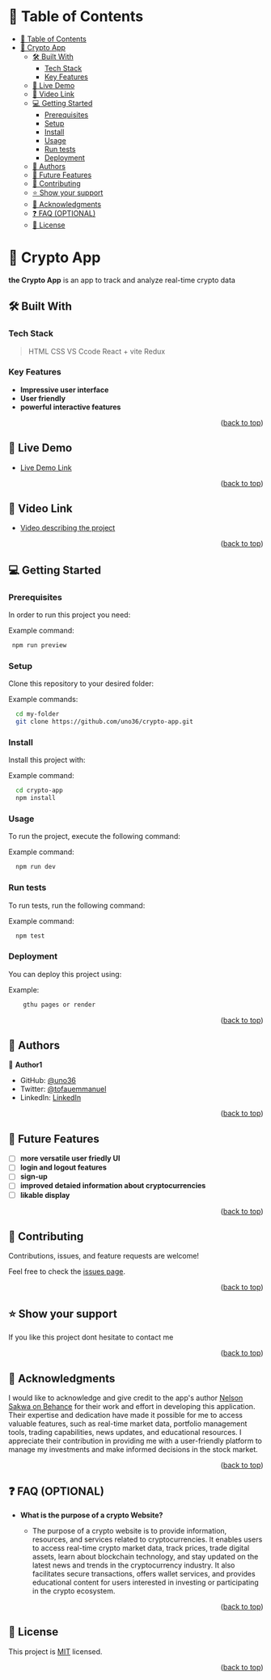 <!-- TABLE OF CONTENTS -->

# 📗 Table of Contents

- [📗 Table of Contents](#-table-of-contents)
- [📖 Crypto App ](#-crypto-app-)
  - [🛠 Built With ](#-built-with-)
    - [Tech Stack ](#tech-stack-)
    - [Key Features ](#key-features-)
  - [🚀 Live Demo ](#-live-demo-)
  - [🚀 Video Link ](#-video-link-)
  - [💻 Getting Started ](#-getting-started-)
    - [Prerequisites](#prerequisites)
    - [Setup](#setup)
    - [Install](#install)
    - [Usage](#usage)
    - [Run tests](#run-tests)
    - [Deployment](#deployment)
  - [👥 Authors ](#-authors-)
  - [🔭 Future Features ](#-future-features-)
  - [🤝 Contributing ](#-contributing-)
  - [⭐️ Show your support ](#️-show-your-support-)
  - [🙏 Acknowledgments ](#-acknowledgments-)
  - [❓ FAQ (OPTIONAL) ](#-faq-optional-)
  - [📝 License ](#-license-)


<!-- PROJECT DESCRIPTION -->

# 📖 Crypto App <a name="about-project"></a>

**the Crypto App** is an app to track and analyze real-time crypto data

## 🛠 Built With <a name="built-with"></a>

### Tech Stack <a name="tech-stack"></a>

> HTML
> CSS
> VS Ccode
> React + vite
> Redux



<!-- Features -->

### Key Features <a name="key-features"></a>

- **Impressive user interface**
- **User friendly**
- **powerful interactive features**



<p align="right">(<a href="#readme-top">back to top</a>)</p>

<!-- LIVE DEMO -->

## 🚀 Live Demo <a name="live-demo"></a>

- [Live Demo Link](https://crypto-website.onrender.com)

<p align="right">(<a href="#readme-top">back to top</a>)</p>


## 🚀 Video Link <a name="live-demo"></a>
- [Video describing the project]()

<p align="right">(<a href="#readme-top">back to top</a>)</p>


<!-- GETTING STARTED -->

## 💻 Getting Started <a name="getting-started"></a>


### Prerequisites

In order to run this project you need:


Example command:

```sh
 npm run preview
```

### Setup

Clone this repository to your desired folder:


Example commands:

```sh
  cd my-folder
  git clone https://github.com/uno36/crypto-app.git
```

### Install

Install this project with:


Example command:

```sh
  cd crypto-app
  npm install 
```


### Usage

To run the project, execute the following command:


Example command:

```sh
  npm run dev
```


### Run tests

To run tests, run the following command:


Example command:

```sh
  npm test
```

### Deployment

You can deploy this project using:

Example:

```sh
    gthu pages or render
```

<p align="right">(<a href="#readme-top">back to top</a>)</p>

<!-- AUTHORS -->

## 👥 Authors <a name="authors"></a>


👤 **Author1**

- GitHub: [@uno36](https://github.com/uno36)
- Twitter: [@tofauemmanuel](https://twitter.com/tofauemmanuel)
- LinkedIn: [LinkedIn](https://www.linkedin.com/in/emmanuel-tofa-673b2516a/)


<p align="right">(<a href="#readme-top">back to top</a>)</p>

<!-- FUTURE FEATURES -->

## 🔭 Future Features <a name="future-features"></a>


- [ ] **more versatile user friedly UI**
- [ ] **login and logout features**
- [ ] **sign-up**
- [ ] **improved detaied information about cryptocurrencies**
- [ ] **likable display**

<p align="right">(<a href="#readme-top">back to top</a>)</p>

<!-- CONTRIBUTING -->

## 🤝 Contributing <a name="contributing"></a>

Contributions, issues, and feature requests are welcome!

Feel free to check the [issues page](../../issues/).

<p align="right">(<a href="#readme-top">back to top</a>)</p>

<!-- SUPPORT -->

## ⭐️ Show your support <a name="support"></a>



If you like this project dont hesitate to contact me

<p align="right">(<a href="#readme-top">back to top</a>)</p>

<!-- ACKNOWLEDGEMENTS -->

## 🙏 Acknowledgments <a name="acknowledgements"></a>

I would like to acknowledge and give credit to the app's author [Nelson Sakwa on Behance](https://www.behance.net/sakwadesignstudio) for their work and effort in developing this application. Their expertise and dedication have made it possible for me to access valuable features, such as real-time market data, portfolio management tools, trading capabilities, news updates, and educational resources. I appreciate their contribution in providing me with a user-friendly platform to manage my investments and make informed decisions in the stock market.

<p align="right">(<a href="#readme-top">back to top</a>)</p>

<!-- FAQ (optional) -->

## ❓ FAQ (OPTIONAL) <a name="faq"></a>



- **What is the purpose of a crypto Website?**

  - The purpose of a crypto website is to provide information, resources, and services related to cryptocurrencies. It enables users to access real-time crypto market data, track prices, trade digital assets, learn about blockchain technology, and stay updated on the latest news and trends in the cryptocurrency industry. It also facilitates secure transactions, offers wallet services, and provides educational content for users interested in investing or participating in the crypto ecosystem.


<p align="right">(<a href="#readme-top">back to top</a>)</p>


<!-- LICENSE -->

## 📝 License <a name="license"></a>

This project is [MIT](LICENSE) licensed.


<p align="right">(<a href="#readme-top">back to top</a>)</p>